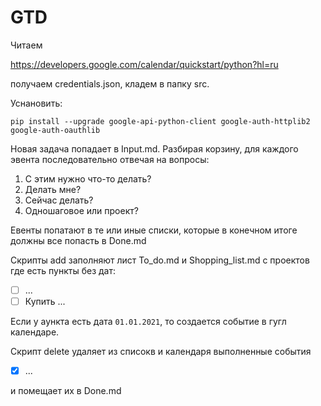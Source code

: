 # GTD

Читаем 

https://developers.google.com/calendar/quickstart/python?hl=ru

получаем credentials.json, кладем в папку src. 

Уснановить:

`pip install --upgrade google-api-python-client google-auth-httplib2 google-auth-oauthlib`

Новая задача попадает в Input.md. 
Разбирая корзину, для каждого эвента последовательно отвечая на вопросы:
1. С этим нужно что-то делать?
2. Делать мне?
3. Сейчас делать?
4. Одношаговое или проект?

Евенты попатают в те или иные списки, которые в конечном итоге должны все попасть в Done.md

Скрипты add заполняют лист To_do.md и Shopping_list.md с проектов где есть пункты без дат:

- [ ] ...
- [ ] Купить ...

Если у аункта есть дата `01.01.2021`, то создается событие в гугл календаре.

Скрипт delete удаляет из списокв и календаря выполненные события 
- [x] ...

и помещает их в Done.md  
